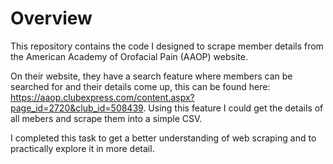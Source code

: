 # Overview
This repository contains the code I designed to scrape member details from the American Academy of Orofacial Pain (AAOP) website.

On their website, they have a search feature where members can be searched for and their details come up, this can be found here: https://aaop.clubexpress.com/content.aspx?page_id=2720&club_id=508439. Using this feature I could get the details of all mebers and scrape them into a simple CSV.

I completed this task to get a better understanding of web scraping and to practically explore it in more detail.
